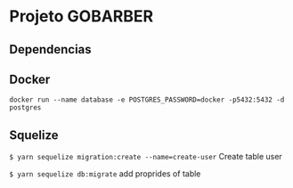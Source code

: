 # Projeto GOBARBER

## Dependencias

## Docker

`docker run --name database -e POSTGRES_PASSWORD=docker -p5432:5432 -d postgres`

## Squelize

`$ yarn sequelize migration:create --name=create-user` Create table user

`$ yarn sequelize db:migrate` add proprides of table
